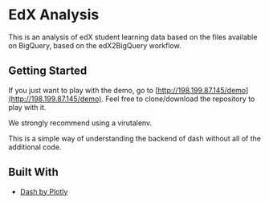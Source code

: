# EdX Analysis

This is an analysis of edX student learning data based on the files available on BigQuery, based on the edX2BigQuery workflow.

## Getting Started

If you just want to play with the demo, go to [http://198.199.87.145/demo](http://198.199.87.145/demo). Feel free to clone/download the repository to play with it.

We strongly recommend using a virutalenv.

This is a simple way of understanding the backend of dash without all of the additional code. 

## Built With

* [Dash by Plotly](https://plot.ly/products/dash/)

